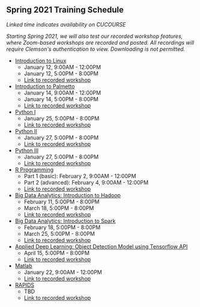 ## Spring 2021 Training Schedule

*Linked time indicates availability on CUCOURSE*  

*Starting Spring 2021, we will also test our recorded workshop features, 
where Zoom-based workshops are recorded and posted. All recordings will 
require Clemson's authentication to view. Downloading is not permitted.*

- [Introduction to Linux](workshop.md#introduction-to-linux)  
    - January 12, 9:00AM - 12:00PM
    - January 12, 5:00PM - 8:00PM
    - [Link to recorded workshop]()
- [Introduction to Palmetto](workshop.md#introduction-to-research-computing-on-palmetto-cluster)
    - January 14, 9:00AM - 12:00PM
    - January 14, 5:00PM - 8:00PM
    - [Link to recorded workshop]()
- [Python I](workshop.md#introduction-to-programming-in-python)
    - January 25, 5:00PM - 8:00PM
    - [Link to recorded workshop]()
- [Python II](workshop.md#introduction-to-programming-in-python)
    - January 27, 5:00PM - 8:00PM
    - [Link to recorded workshop]()
- [Python III](workshop.md#introduction-to-programming-in-python)
    - January 27, 5:00PM - 8:00PM
    - [Link to recorded workshop]()
- [R Programming](workshop.md#introduction-to-data-science-using-r)
    - Part 1 (basic): February 2, 9:00AM - 12:00PM
    - Part 2 (advanced): February 4, 9:00AM - 12:00PM
    - [Link to recorded workshop]()
- [Big Data Analytics: Introduction to Hadoop](workshop.md#introduction-to-hadoop-on-palmetto)
    - February 11, 5:00PM - 8:00PM
    - March 18, 5:00PM - 8:00PM
    - [Link to recorded workshop]()
- [Big Data Analytics: Introduction to Spark](workshop.md#introduction-to-big-data-analytics-using-sparkpython)
    - February 18, 5:00PM - 8:00PM
    - March 25, 5:00PM - 8:00PM
    - [Link to recorded workshop]()
- [Applied Deep Learning: Object Detection Model using Tensorflow API](workshop.md#introduction-to-applied-deep-learning-object-detection-model-using-tensorflow-api)
    - April 15, 5:00PM - 8:00PM
    - [Link to recorded workshop]()
- [Matlab](workshop.md#matlab)
    - January 22, 9:00AM - 12:00PM
    - [Link to recorded workshop]()
- [RAPIDS]()
    - TBD
    - [Link to recorded workshop]()


